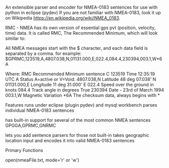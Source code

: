 
An extensible parser and encoder for NMEA-0183 sentences for use with python in eclipse (pydev)
If you are not familiar with NMEA-0183, look it up on Wikipedia 
https://en.wikipedia.org/wiki/NMEA_0183.

RMC - NMEA has its own version of essential gps pvt (position, velocity, time) data. It is called RMC, 
The Recommended Minimum, which will look similar to:

All NMEA messages start with the $ character, and each data field is separated by a comma.
for example:
$GPRMC,123519,A,4807.038,N,01131.000,E,022.4,084.4,230394,003.1,W*6A

Where:
     RMC          Recommended Minimum sentence C
     123519       Time 12:35:19 UTC
     A            Status A=active or V=Void.
     4807.038,N   Latitude 48 deg 07.038' N
     01131.000,E  Longitude 11 deg 31.000' E
     022.4        Speed over the ground in knots
     084.4        Track angle in degrees True
     230394       Date - 23rd of March 1994
     003.1,W      Magnetic Variation
     *6A          The checksum data, always begins with *
     
Features
runs under eclipse (plugin pydev) and mysql workbench
parses individual NMEA-0183 sentences

has built-in support for several of the most common NMEA sentences
GPGGA,GPRMC,GNRMC

lets you add sentence parsers for those not built-in
takes geographic location input and encodes it into valid NMEA-0183 sentences

Primary Functions

open(nmeaFile.txt, mode='r' or 'w')  
